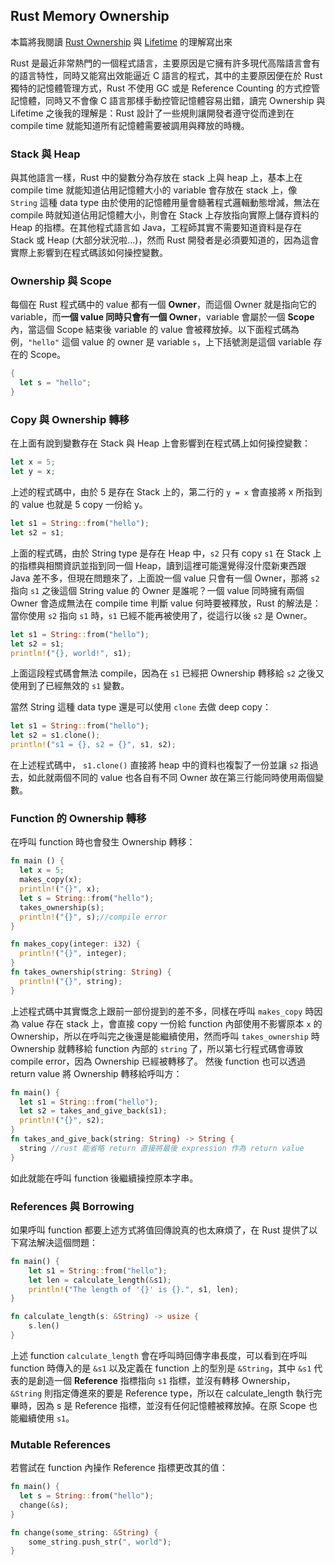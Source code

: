 ## Rust Memory Ownership
本篇將我閱讀 [Rust Ownership](https://doc.rust-lang.org/book/ch04-00-understanding-ownership.html) 與 [Lifetime](https://doc.rust-lang.org/book/ch10-03-lifetime-syntax.html) 的理解寫出來

Rust 是最近非常熱門的一個程式語言，主要原因是它擁有許多現代高階語言會有的語言特性，同時又能寫出效能逼近 C 語言的程式，其中的主要原因便在於 Rust 獨特的記憶體管理方式，Rust 不使用 GC 或是 Reference Counting 的方式控管記憶體，同時又不會像 C 語言那樣手動控管記憶體容易出錯，讀完 Ownership 與 Lifetime 之後我的理解是：Rust 設計了一些規則讓開發者遵守從而達到在 compile time 就能知道所有記憶體需要被調用與釋放的時機。
### Stack 與 Heap
與其他語言一樣，Rust 中的變數分為存放在 stack 上與 heap 上，基本上在 compile time 就能知道佔用記憶體大小的 variable 會存放在 stack 上，像 ```String``` 這種 data type 由於使用的記憶體用量會髓著程式邏輯動態增減，無法在 compile 時就知道佔用記憶體大小，則會在 Stack 上存放指向實際上儲存資料的 Heap 的指標。在其他程式語言如 Java，工程師其實不需要知道資料是存在 Stack 或 Heap (大部分狀況啦...)，然而 Rust 開發者是必須要知道的，因為這會實際上影響到在程式碼該如何操控變數。
### Ownership 與 Scope
每個在 Rust 程式碼中的 value 都有一個 **Owner**，而這個 Owner 就是指向它的 variable，而**一個 value 同時只會有一個 Owner**，variable 會屬於一個 **Scope** 內，當這個 Scope 結束後 variable 的 value 會被釋放掉。以下面程式碼為例，```"hello"``` 這個 value 的 owner 是 variable ```s```，上下括號測是這個 variable 存在的 Scope。
```rust
{
  let s = "hello";
}
```
### Copy 與 Ownership 轉移
在上面有說到變數存在 Stack 與 Heap 上會影響到在程式碼上如何操控變數：
```rust
let x = 5;
let y = x;
```
上述的程式碼中，由於 5 是存在 Stack 上的，第二行的 ```y = x``` 會直接將 x 所指到的 value 也就是 5 copy 一份給 y。
```rust
let s1 = String::from("hello");
let s2 = s1;
```
上面的程式碼，由於 String type 是存在 Heap 中，```s2``` 只有 copy ```s1``` 在 Stack 上的指標與相關資訊並指到同一個 Heap，讀到這裡可能還覺得沒什麼新東西跟 Java 差不多，但現在問題來了，上面說一個 value 只會有一個 Owner，那將 ```s2``` 指向 ```s1``` 之後這個 String value 的 Owner 是誰呢？一個 value 同時擁有兩個 Owner 會造成無法在 compile time 判斷 value 何時要被釋放，Rust 的解法是：當你使用 ```s2``` 指向 ```s1``` 時，```s1``` 已經不能再被使用了，從這行以後 ```s2``` 是 Owner。
```rust
let s1 = String::from("hello");
let s2 = s1;
println!("{}, world!", s1);
```
上面這段程式碼會無法 compile，因為在 ```s1``` 已經把 Ownership 轉移給 ```s2``` 之後又使用到了已經無效的 ```s1``` 變數。

當然 String 這種 data type 還是可以使用 ```clone``` 去做 deep copy：
```rust
let s1 = String::from("hello");
let s2 = s1.clone();
println!("s1 = {}, s2 = {}", s1, s2);
```
在上述程式碼中， `s1.clone()` 直接將 heap 中的資料也複製了一份並讓 `s2` 指過去，如此就兩個不同的 value 也各自有不同 Owner 故在第三行能同時使用兩個變數。
### Function 的 Ownership 轉移
在呼叫 function 時也會發生 Ownership 轉移：
```rust
fn main () {
  let x = 5;
  makes_copy(x);
  println!("{}", x);
  let s = String::from("hello");
  takes_ownership(s);
  println!("{}", s);//compile error
}

fn makes_copy(integer: i32) {
  println!("{}", integer);
}
fn takes_ownership(string: String) {
  println!("{}", string);
}
```
上述程式碼中其實慨念上跟前一部份提到的差不多，同樣在呼叫 `makes_copy` 時因為 value 存在 stack 上，會直接 copy 一份給 function 內部使用不影響原本 `x` 的 Ownership，所以在呼叫完之後還是能繼續使用，然而呼叫 `takes_ownership` 時 Ownership 就轉移給 function 內部的 `string` 了，所以第七行程式碼會導致 compile error，因為 Ownership 已經被轉移了。
然後 function 也可以透過 return value 將 Ownership 轉移給呼叫方：
```rust
fn main() {
  let s1 = String::from("hello");
  let s2 = takes_and_give_back(s1);
  println!("{}", s2);
}
fn takes_and_give_back(string: String) -> String {
  string //rust 能省略 return 直接將最後 expression 作為 return value
}
```
如此就能在呼叫 function 後繼續操控原本字串。
### References 與 Borrowing
如果呼叫 function 都要上述方式將值回傳說真的也太麻煩了，在 Rust 提供了以下寫法解決這個問題：
```rust
fn main() {
    let s1 = String::from("hello");
    let len = calculate_length(&s1);
    println!("The length of '{}' is {}.", s1, len);
}

fn calculate_length(s: &String) -> usize {
    s.len()
}
```
上述 function `calculate_length` 會在呼叫時回傳字串長度，可以看到在呼叫 function 時傳入的是 `&s1` 以及定義在 function 上的型別是 `&String`，其中 `&s1` 代表的是創造一個 **Reference** 指標指向 `s1` 指標，並沒有轉移 Ownership，`&String` 則指定傳進來的要是 Reference type，所以在 calculate_length 執行完畢時，因為 s 是 Reference 指標，並沒有任何記憶體被釋放掉。在原 Scope 也能繼續使用 `s1`。
### Mutable References
若嘗試在 function 內操作 Reference 指標更改其的值：
```rust
fn main() {
  let s = String::from("hello");
  change(&s);
}

fn change(some_string: &String) {
    some_string.push_str(", world");
}
```
